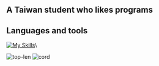 ## A Taiwan student who likes programs

## Languages and tools
[![My Skills](https://skillicons.dev/icons?i=python,javascript,cs,php,html,css)](https://skillicons.dev)\

![top-len](https://github-readme-stats.vercel.app/api/top-langs/?username=cjenf&langs_count=8&theme=nord&locale=en)
![cord](https://github-readme-stats.vercel.app/api?username=cjenf&show_icons=true&theme=nord)

